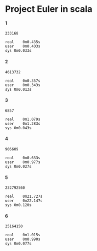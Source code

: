 Project Euler in scala
======================

#### 1
	233168

	real	0m0.435s
	user	0m0.403s
	sys	0m0.033s

#### 2
	4613732

	real	0m0.357s
	user	0m0.343s
	sys	0m0.013s

#### 3
	6857

	real	0m1.079s
	user	0m1.283s
	sys	0m0.043s

#### 4
	906609

	real	0m0.633s
	user	0m0.977s
	sys	0m0.027s

#### 5
	232792560

	real	0m21.727s
	user	0m22.147s
	sys	0m0.120s

#### 6
	25164150

	real	0m1.015s
	user	0m0.990s
	sys	0m0.077s
